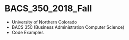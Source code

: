 # BACS_350_2018_Fall
* University of Northern Colorado
* BACS 350 (Business Administration Computer Science)
* Code Examples
